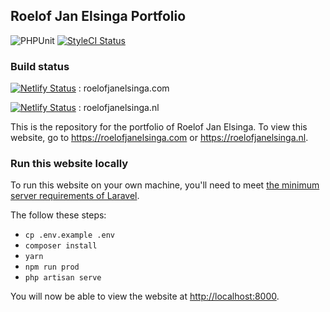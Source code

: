 ## Roelof Jan Elsinga Portfolio

![PHPUnit](https://github.com/roelofjan-elsinga/portfolio/workflows/PHPUnit/badge.svg)
[![StyleCI Status](https://github.styleci.io/repos/102637581/shield)](https://github.styleci.io/repos/102637581)

### Build status
[![Netlify Status](https://api.netlify.com/api/v1/badges/3ebea586-99e9-427d-8f9b-30bb350b713b/deploy-status)](https://app.netlify.com/sites/roelofjanelsinga-com/deploys)
: roelofjanelsinga.com

[![Netlify Status](https://api.netlify.com/api/v1/badges/0e644e4c-f7c1-40cf-94b8-005fe660ae84/deploy-status)](https://app.netlify.com/sites/roelofjanelsinga-nl/deploys)
: roelofjanelsinga.nl



This is the repository for the portfolio of Roelof Jan Elsinga. To view this website, 
go to <https://roelofjanelsinga.com> or <https://roelofjanelsinga.nl>.


### Run this website locally

To run this website on your own machine, you'll need to meet 
[the minimum server requirements of Laravel](https://laravel.com/docs/6.0#server-requirements).

The follow these steps:
- ``cp .env.example .env``
- ``composer install``
- ``yarn``
- ``npm run prod``
- ``php artisan serve``

You will now be able to view the website at <http://localhost:8000>.

